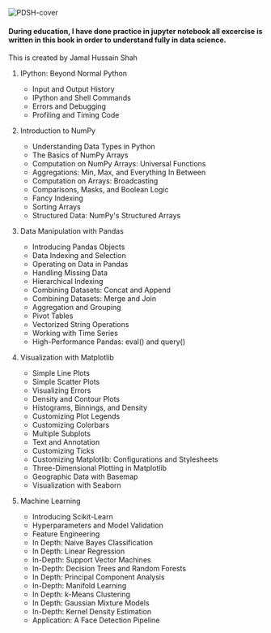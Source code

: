 

![PDSH-cover](https://user-images.githubusercontent.com/95676591/174273084-f25872cc-06ec-4cf7-a312-a827cd0572ba.png)



####  During education, I have done practice in jupyter notebook all excercise is written in this book in order to understand fully in data science. 

This is created by Jamal Hussain Shah

1. IPython: Beyond Normal Python

    
  
    * Input and Output History
    * IPython and Shell Commands
    * Errors and Debugging
    * Profiling and Timing Code
    

2. Introduction to NumPy

    * Understanding Data Types in Python
    * The Basics of NumPy Arrays
    * Computation on NumPy Arrays: Universal Functions
    * Aggregations: Min, Max, and Everything In Between
    * Computation on Arrays: Broadcasting
    * Comparisons, Masks, and Boolean Logic
    * Fancy Indexing
    * Sorting Arrays
    * Structured Data: NumPy's Structured Arrays

3. Data Manipulation with Pandas

    * Introducing Pandas Objects
    * Data Indexing and Selection
    * Operating on Data in Pandas
    * Handling Missing Data
    * Hierarchical Indexing
    * Combining Datasets: Concat and Append
    * Combining Datasets: Merge and Join
    * Aggregation and Grouping
    * Pivot Tables
    * Vectorized String Operations
    * Working with Time Series
    * High-Performance Pandas: eval() and query()
    

4. Visualization with Matplotlib

    * Simple Line Plots
    * Simple Scatter Plots
    * Visualizing Errors
    * Density and Contour Plots
    * Histograms, Binnings, and Density
    * Customizing Plot Legends
    * Customizing Colorbars
    * Multiple Subplots
    * Text and Annotation
    * Customizing Ticks
    * Customizing Matplotlib: Configurations and Stylesheets
    * Three-Dimensional Plotting in Matplotlib
    * Geographic Data with Basemap
   * Visualization with Seaborn
 

5. Machine Learning

   
    * Introducing Scikit-Learn
    * Hyperparameters and Model Validation
    * Feature Engineering
    * In Depth: Naive Bayes Classification
    * In Depth: Linear Regression
    * In-Depth: Support Vector Machines
    * In-Depth: Decision Trees and Random Forests
    * In Depth: Principal Component Analysis
    * In-Depth: Manifold Learning
    * In Depth: k-Means Clustering
    * In Depth: Gaussian Mixture Models
    * In-Depth: Kernel Density Estimation
    * Application: A Face Detection Pipeline
  
 
 
